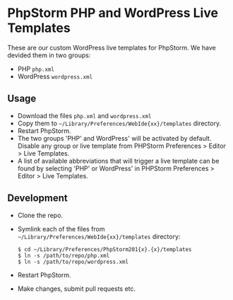 PhpStorm PHP and WordPress Live Templates
==========================================

These are our custom WordPress live templates for PhpStorm. We have devided them in two groups:
- PHP `php.xml`
- WordPress `wordpress.xml`

## Usage

* Download the files `php.xml` and `wordpress.xml`
* Copy them to `~/Library/Preferences/WebIde{xx}/templates` directory.
* Restart PhpStorm.
* The two groups 'PHP' and WordPress' will be activated by default. Disable any group or live template from PHPStorm Preferences > Editor > Live Templates.
* A list of available abbreviations that will trigger a live template can be found by selecting 'PHP' or WordPress' in PHPStorm Preferences > Editor > Live Templates.

## Development

* Clone the repo.
* Symlink each of the files from `~/Library/Preferences/WebIde{xx}/templates` directory:

	```
	$ cd ~/Library/Preferences/PhpStorm201{x}.{x}/templates
	$ ln -s /path/to/repo/php.xml
	$ ln -s /path/to/repo/wordpress.xml
	```

* Restart PhpStorm.
* Make changes, submit pull requests etc.